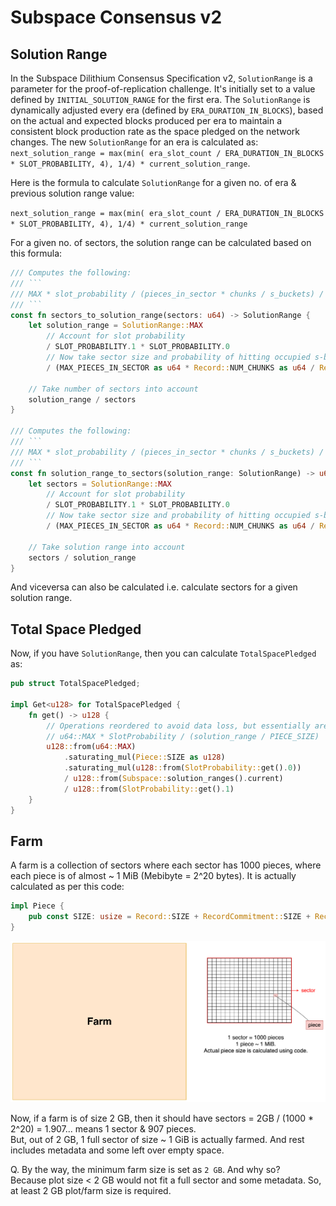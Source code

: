 # Subspace Consensus v2

## Solution Range

In the Subspace Dilithium Consensus Specification v2, `SolutionRange` is a parameter for the proof-of-replication challenge. It's initially set to a value defined by `INITIAL_SOLUTION_RANGE` for the first era. The `SolutionRange` is dynamically adjusted every era (defined by `ERA_DURATION_IN_BLOCKS`), based on the actual and expected blocks produced per era to maintain a consistent block production rate as the space pledged on the network changes. The new `SolutionRange` for an era is calculated as: `next_solution_range = max(min( era_slot_count / ERA_DURATION_IN_BLOCKS * SLOT_PROBABILITY, 4), 1/4) * current_solution_range`.

Here is the formula to calculate `SolutionRange` for a given no. of era & previous solution range value:

`next_solution_range = max(min( era_slot_count / ERA_DURATION_IN_BLOCKS * SLOT_PROBABILITY, 4), 1/4) * current_solution_range`

For a given no. of sectors, the solution range can be calculated based on this formula:

```rust
/// Computes the following:
/// ```
/// MAX * slot_probability / (pieces_in_sector * chunks / s_buckets) / sectors
/// ```
const fn sectors_to_solution_range(sectors: u64) -> SolutionRange {
    let solution_range = SolutionRange::MAX
        // Account for slot probability
        / SLOT_PROBABILITY.1 * SLOT_PROBABILITY.0
        // Now take sector size and probability of hitting occupied s-bucket in sector into account
        / (MAX_PIECES_IN_SECTOR as u64 * Record::NUM_CHUNKS as u64 / Record::NUM_S_BUCKETS as u64);

    // Take number of sectors into account
    solution_range / sectors
}

/// Computes the following:
/// ```
/// MAX * slot_probability / (pieces_in_sector * chunks / s_buckets) / solution_range
/// ```
const fn solution_range_to_sectors(solution_range: SolutionRange) -> u64 {
    let sectors = SolutionRange::MAX
        // Account for slot probability
        / SLOT_PROBABILITY.1 * SLOT_PROBABILITY.0
        // Now take sector size and probability of hitting occupied s-bucket in sector into account
        / (MAX_PIECES_IN_SECTOR as u64 * Record::NUM_CHUNKS as u64 / Record::NUM_S_BUCKETS as u64);

    // Take solution range into account
    sectors / solution_range
}
```

And viceversa can also be calculated i.e. calculate sectors for a given solution range.

## Total Space Pledged

Now, if you have `SolutionRange`, then you can calculate `TotalSpacePledged` as:

```rust
pub struct TotalSpacePledged;

impl Get<u128> for TotalSpacePledged {
    fn get() -> u128 {
        // Operations reordered to avoid data loss, but essentially are:
        // u64::MAX * SlotProbability / (solution_range / PIECE_SIZE)
        u128::from(u64::MAX)
            .saturating_mul(Piece::SIZE as u128)
            .saturating_mul(u128::from(SlotProbability::get().0))
            / u128::from(Subspace::solution_ranges().current)
            / u128::from(SlotProbability::get().1)
    }
}
```

## Farm

A farm is a collection of sectors where each sector has 1000 pieces, where each piece is of almost ~ 1 MiB (Mebibyte = 2^20 bytes). It is actually calculated as per this code:

```rust
impl Piece {
    pub const SIZE: usize = Record::SIZE + RecordCommitment::SIZE + RecordWitness::SIZE;
}
```

![](assets/farm_sectors_pieces.png)

Now, if a farm is of size 2 GB, then it should have sectors = 2GB / (1000 * 2^20) = 1.907... means 1 sector & 907 pieces.<br/>
But, out of 2 GB, 1 full sector of size ~ 1 GiB is actually farmed. And rest includes metadata and some left over empty space.

Q. By the way, the minimum farm size is set as `2 GB`. And why so? <br/>
Because plot size < 2 GB  would not fit a full sector and some metadata. So, at least 2 GB plot/farm size is required.
